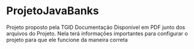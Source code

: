 # ProjetoJavaBanks
Projeto proposto pela TGID 
Documentação Disponível em PDF junto dos arquivos do Projeto.
Nela terá informações importantes para configurar o projeto para que ele funcione da maneira correta
